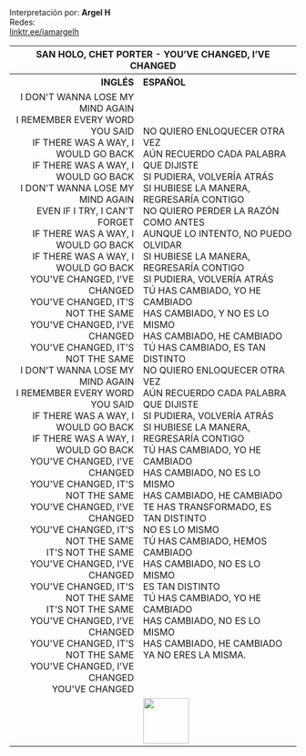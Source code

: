 <table>
  <tr>
    <th colspan="4">SAN HOLO, CHET PORTER - YOU’VE CHANGED, I’VE CHANGED</th>
  </tr>
  <tr>
    <th colspan="2" style="text-align: right;">INGLÉS</th>
    <th colspan="2" style="text-align: left;">ESPAÑOL</th>
  </tr>
  <tr>
    <td colspan="2" style="text-align: right;">
        I DON'T WANNA LOSE MY MIND AGAIN<br>
        I REMEMBER EVERY WORD YOU SAID<br>
        IF THERE WAS A WAY, I WOULD GO BACK<br>
        IF THERE WAS A WAY, I WOULD GO BACK<br>
        I DON'T WANNA LOSE MY MIND AGAIN<br>
        EVEN IF I TRY, I CAN'T FORGET<br>
        IF THERE WAS A WAY, I WOULD GO BACK<br>
        IF THERE WAS A WAY, I WOULD GO BACK<br>
        YOU'VE CHANGED, I'VE CHANGED<br>
        YOU'VE CHANGED, IT'S NOT THE SAME<br>
        YOU'VE CHANGED, I'VE CHANGED<br>
        YOU'VE CHANGED, IT'S NOT THE SAME<br>
        I DON'T WANNA LOSE MY MIND AGAIN<br>
        I REMEMBER EVERY WORD YOU SAID<br>
        IF THERE WAS A WAY, I WOULD GO BACK<br>
        IF THERE WAS A WAY, I WOULD GO BACK<br>
        YOU'VE CHANGED, I'VE CHANGED<br>
        YOU'VE CHANGED, IT'S NOT THE SAME<br>
        YOU'VE CHANGED, I'VE CHANGED<br>
        YOU'VE CHANGED, IT'S NOT THE SAME<br>
        IT'S NOT THE SAME<br>
        YOU'VE CHANGED, I'VE CHANGED<br>
        YOU'VE CHANGED, IT'S NOT THE SAME<br>
        IT'S NOT THE SAME<br>
        YOU'VE CHANGED, I'VE CHANGED<br>
        YOU'VE CHANGED, IT'S NOT THE SAME<br>
        YOU'VE CHANGED, I'VE CHANGED<br>
        YOU'VE CHANGED
    </td>
    <td colspan="2" style="text-align: left;">
        NO QUIERO ENLOQUECER OTRA VEZ<br>
        AÚN RECUERDO CADA PALABRA QUE DIJISTE<br>
        SI PUDIERA, VOLVERÍA ATRÁS<br>
        SI HUBIESE LA MANERA, REGRESARÍA CONTIGO<br>
        NO QUIERO PERDER LA RAZÓN COMO ANTES<br>
        AUNQUE LO INTENTO, NO PUEDO OLVIDAR<br>
        SI HUBIESE LA MANERA, REGRESARÍA CONTIGO<br>
        SI PUDIERA, VOLVERÍA ATRÁS<br>
        TÚ HAS CAMBIADO, YO HE CAMBIADO<br>
        HAS CAMBIADO, Y NO ES LO MISMO<br>
        HAS CAMBIADO, HE CAMBIADO<br>
        TÚ HAS CAMBIADO, ES TAN DISTINTO<br>
        NO QUIERO ENLOQUECER OTRA VEZ<br>
        AÚN RECUERDO CADA PALABRA QUE DIJISTE<br>
        SI PUDIERA, VOLVERÍA ATRÁS<br>
        SI HUBIESE LA MANERA, REGRESARÍA CONTIGO<br>
        TÚ HAS CAMBIADO, YO HE CAMBIADO<br>
        HAS CAMBIADO, NO ES LO MISMO<br>
        HAS CAMBIADO, HE CAMBIADO<br>
        TE HAS TRANSFORMADO, ES TAN DISTINTO<br>
        NO ES LO MISMO<br>
        TÚ HAS CAMBIADO, HEMOS CAMBIADO<br>
        HAS CAMBIADO, NO ES LO MISMO<br>
        ES TAN DISTINTO<br>
        TÚ HAS CAMBIADO, YO HE CAMBIADO<br>
        HAS CAMBIADO, NO ES LO MISMO<br>
        HAS CAMBIADO, HE CAMBIADO<br>
        YA NO ERES LA MISMA.
    </td>
  </tr>
  <tr>
    <td>
    </td>
    <td>
    </td>
        Interpretación por: <b>Argel H</b><br>Redes:<br><a href="https://linktr.ee/iamargelh">linktr.ee/iamargelh</a>
    <td>
        <img src="./../resources/g6qk73.gif" width="80" height="80">
    </td>
  </tr>
</table>